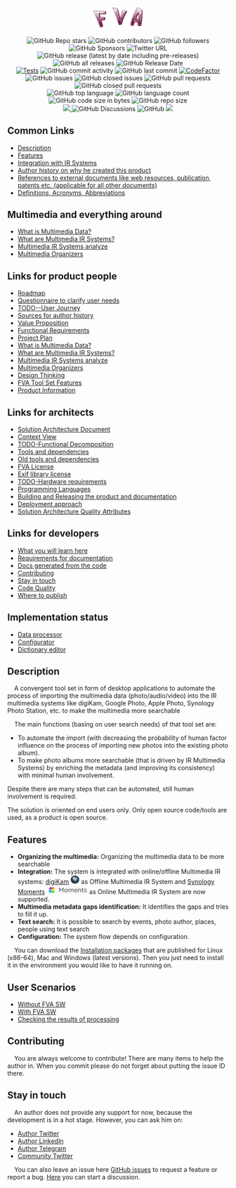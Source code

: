 <p align="center">
  <a href="FVAIcons/main.png" target="blank"><img src="FVAIcons/main.png" width="120" alt="FVA Logo" /></a>
</p>
<p align="center">
  <img alt="GitHub Repo stars" src="https://img.shields.io/github/stars/dimanikulin/fva?style=social">
  <img alt="GitHub contributors" src="https://img.shields.io/github/contributors/dimanikulin/fva">
  <img alt="GitHub followers" src="https://img.shields.io/github/followers/dimanikulin?style=social">
  <img alt="GitHub Sponsors" src="https://img.shields.io/github/sponsors/dimanikulin">
  <img alt="Twitter URL" src="https://img.shields.io/twitter/url?style=social&url=https%3A%2F%2Ftwitter.com%2FDmytroNikulin" href="https%3A%2F%2Ftwitter.com%2FDmytroNikulin">
  </br>
  <img alt="GitHub release (latest by date including pre-releases)" src="https://img.shields.io/github/v/release/dimanikulin/fva?include_prereleases">
  <img alt="GitHub all releases" src="https://img.shields.io/github/downloads/dimanikulin/fva/total">
  <img alt="GitHub Release Date" src="https://img.shields.io/github/release-date-pre/dimanikulin/fva">
  </br>
  <a href="https://github.com/dimanikulin/fva/actions/workflows/main.yml"><img src="https://github.com/dimanikulin/fva/actions/workflows/main.yml/badge.svg?branch=master" alt="Tests"/></a>
  <img alt="GitHub commit activity" src="https://img.shields.io/github/commit-activity/m/dimanikulin/fva">
  <img alt="GitHub last commit" src="https://img.shields.io/github/last-commit/dimanikulin/fva">  
  <a href="https://www.codefactor.io/repository/github/dimanikulin/fva"><img src="https://www.codefactor.io/repository/github/dimanikulin/fva/badge" alt="CodeFactor" /></a>
  </br>
  <img alt="GitHub issues" src="https://img.shields.io/github/issues/dimanikulin/fva">
  <img alt="GitHub closed issues" src="https://img.shields.io/github/issues-closed/dimanikulin/fva">
  <img alt="GitHub pull requests" src="https://img.shields.io/github/issues-pr/dimanikulin/fva">
  <img alt="GitHub closed pull requests" src="https://img.shields.io/github/issues-pr-closed/dimanikulin/fva">
  </br>
  <img alt="GitHub top language" src="https://img.shields.io/github/languages/top/dimanikulin/fva">
  <img alt="GitHub language count" src="https://img.shields.io/github/languages/count/dimanikulin/fva">
  <img alt="GitHub code size in bytes" src="https://img.shields.io/github/languages/code-size/dimanikulin/fva">
  <img alt="GitHub repo size" src="https://img.shields.io/github/repo-size/dimanikulin/fva">
  </br>
  <a href="https://github.com/dimanikulin/fva/projects/4"><img src="https://img.shields.io/badge/roadmap-view-d90368"> </a>
  <img alt="GitHub Discussions" src="https://img.shields.io/github/discussions/dimanikulin/fva">
  <img alt="GitHub" src="https://img.shields.io/github/license/dimanikulin/fva">
  <a href="https://github.com/dimanikulin/fva/edit/master/README.md"><img src="https://img.shields.io/badge/documentation-read-d90368"> </a>
</p>

## Common Links
- [Description](#description)
- [Features](#features)
- [Integration with IR Systems](FVADocMD/INTEGRATIONIRSYSTEMS.md)
- [Author history on why he created this product](FVADocMD/AUTHORHISTORY.md)
- [References to external documents like web resources, publication, patents etc. (applicable for all other documents)](FVADocMD/REFERENCES.md)
- [Definitions, Acronyms, Abbreviations](FVADocMD/DEFINITIONS.MD)

##  Multimedia and everything around
- [What is Multimedia Data?](FVADocMD/MULTIMEDIADATA.md)
- [What are Multimedia IR Systems?](FVADocMD/MULTIMEDIAIRSYSTEMS.md)
- [Multimedia IR Systems analyze](FVADocMD/MULTIMEDIAIRSYSTEMSANALYZE.md)
- [Multimedia Organizers](FVADocMD/MULTIMEDIAORGANIZERS.md)

## Links for product people
- [Roadmap](https://github.com/dimanikulin/fva/projects/4)
- [Questionnaire to clarify user needs](https://docs.google.com/forms/d/1EI3oOumRnHxDjEYgV6PFB-AMfV5plLtuV2r5S8BYn_g/)
- [TODO--User Journey](TODO)
- [Sources for author history](FVADocX/AuthorHistorySrc.pptx)
- [Value Proposition](FVADocX/ValueProposition.docx)
- [Functional Requirements](FVADocX/FunctionalRequirements.xlsx)
- [Project Plan](FVADocX/FVA.pod)
- [What is Multimedia Data?](FVADocX/MultimediaData.pptx)
- [What are Multimedia IR Systems?](FVADocX/MultimediaIRSystemOverview.pptx)
- [Multimedia IR Systems analyze](FVADocX/MultimediaIRSystemComparison&Analyze.pptx)
- [Multimedia Organizers](FVADocX/MultimediaOrganizeOverview.pptx)
- [Design Thinking](FVADocX/DesignThinking.pptx)
- [FVA Tool Set Features](FVADocX/FVAToolSetFeatures.pptx)
- [Product Information](FVADocX/Products.pptx)

## Links for architects 
- [Solution Architecture Document](FVADocX/SAD.docx)
- [Context View](FVADocMD/VIEWCONTEXT.md)
- [TODO-Functional Decomposition](TODO)
- [Tools and dependencies](FVADocMD/DEPENDENCIES.md)
- [Old tools and dependencies](FVADocMD/DEPENDENCIES_OLD.md)
- [FVA License](FVADocMD/LICENSE.md)
- [Exif library license](FVACommonLib/LICENSE)
- [TODO-Hardware requirements](TODO)
- [Programming Languages](FVADocMD/PROGRAMMINGLANGUAGE.md)
- [Building and Releasing the product and documentation](FVADocMD/BUILD&RELEASE.md)
- [Deployment approach](FVADocMD/DEPLOYMENTAPPROACH.md)
- [Solution Architecture Quality Attributes](FVADocMD/QUALITYATTRIBUTES.md)

## Links for developers
- [What you will learn here](FVADocMD/TECHSTOLEARN.md)
- [Requirements for documentation](FVADocMD/CODEDOCUMENTATION.md)
- [Docs generated from the code](https://dimanikulin.github.io/fva/)
- [Contributing](#contributing)
- [Stay in touch](#stay-in-touch)
- [Code Quality](FVADocMD/CODEQUALITY.md)
- [Where to publish](FVADocMD/WHERETOPUBLISH.md)

## Implementation status
- [Data processor](FVADataProcessor/IMPLEMENTATIONSTATUS.MD)
- [Configurator](FVAConfigurator/IMPLEMENTATIONSTATUS.MD)
- [Dictionary editor](FVADictionaryEditor/IMPLEMENTATIONSTATUS.MD)

## Description
&nbsp;&nbsp;&nbsp; A convergent tool set in form of desktop applications to automate the process of importing the multimedia data (photo/audio/video)
into the IR multimedia systems like digiKam, Google Photo, Apple Photo, Synology Photo Station, etc. to make the multimedia more searchable

&nbsp;&nbsp;&nbsp; The main functions (basing on user search needs) of that tool set are: 
* To automate the import (with decreasing the probability of human factor influence on the process of importing new photos into the existing photo album). 
* To make photo albums more searchable (that is driven by IR Multimedia Systems) by enriching the metadata (and improving its consistency) with minimal human involvement.

Despite there are many steps that can be automated, still human involvement is required.
 
The solution is oriented on end users only.
Only open source code/tools are used, as a product is open source.

## Features
- **Organizing the multimedia:** Organizing the multimedia data to be more searchable
- **Integration:** The system is integrated with online/offline Multimedia IR systems:
[digiKam](https://www.digikam.org/) <img src="FVADocMD/Images/digiKam.png" alt="digiKam.png" width="20" height="20"/> as Offline Multimedia IR System and 
[Synology Moments](https://www.synology.com/en-global/dsm/feature/moments) <img src="FVADocMD/Images/SynologyMoments.png" alt="SynologyMoments.png" height="20" /> as Online Multimedia IR System are now supported. 
- **Multimedia metadata gaps identification:** It identifies the gaps and tries to fill it up.
- **Text search:** It is possible to search by events, photo author, places, people using text search   
- **Configuration:** The system flow depends on configuration.

&nbsp;&nbsp;&nbsp; You can download the [Installation packages](https://github.com/dimanikulin/fva/releases) that are published for Linux (x86-64), Mac and Windows (latest versions).
Then you just need to install it in the environment you would like to have it running on.

## User Scenarios 
- [Without FVA SW](https://youtu.be/_bLXFdIDZtA)
- [With FVA SW](https://youtu.be/-xnUsO7zW2s)
- [Checking the results of processing](https://youtu.be/NIsVYyioDnM)

## Contributing
&nbsp;&nbsp;&nbsp; You are always welcome to contribute! There are many items to help the author in. 
When you commit please do not forget about putting the issue ID there.

## Stay in touch
&nbsp;&nbsp;&nbsp; An author does not provide any support for now, because the development is in a hot stage. 
However, you can ask him on:  
* [Author Twitter](https://twitter.com/DmytroNikulin)
* [Author LinkedIn](https://www.linkedin.com/in/dimanikulin/)
* [Author Telegram](https://t.me/dimanikulin79) 
* [Community Twitter](https://twitter.com/TBD)

&nbsp;&nbsp;&nbsp; You can also leave an issue here [GitHub issues](https://github.com/dimanikulin/fva/issues) to request a feature or report a bug.
[Here](https://github.com/dimanikulin/fva/discussions) you can start a discussion.